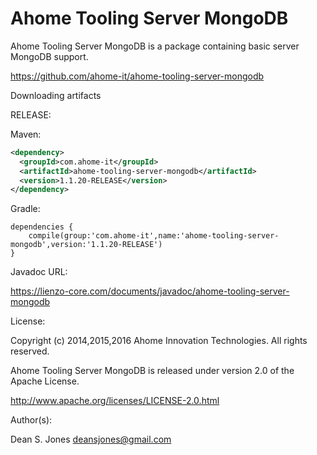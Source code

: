 Ahome Tooling Server MongoDB
======

Ahome Tooling Server MongoDB is a package containing basic server MongoDB support.

https://github.com/ahome-it/ahome-tooling-server-mongodb

Downloading artifacts

RELEASE:

Maven:
```xml
<dependency>
  <groupId>com.ahome-it</groupId>
  <artifactId>ahome-tooling-server-mongodb</artifactId>
  <version>1.1.20-RELEASE</version>
</dependency>
```
Gradle:

```
dependencies {
    compile(group:'com.ahome-it',name:'ahome-tooling-server-mongodb',version:'1.1.20-RELEASE')
}
```
Javadoc URL:

https://lienzo-core.com/documents/javadoc/ahome-tooling-server-mongodb

License:

Copyright (c) 2014,2015,2016 Ahome Innovation Technologies. All rights reserved.

Ahome Tooling Server MongoDB is released under version 2.0 of the Apache License.

http://www.apache.org/licenses/LICENSE-2.0.html

Author(s):

Dean S. Jones
deansjones@gmail.com